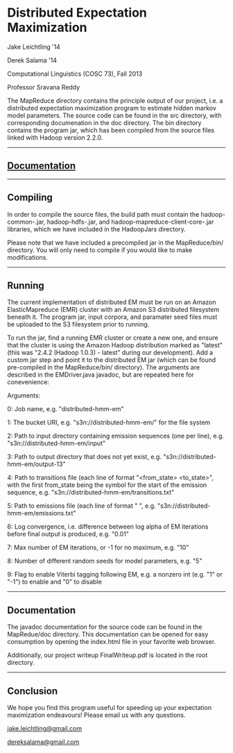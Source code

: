Distributed Expectation Maximization
========================

Jake Leichtling '14

Derek Salama '14

Computational Linguistics (COSC 73), Fall 2013

Professor Sravana Reddy

The MapReduce directory contains the principle output of our project, i.e. a distributed expectation maximization
program to estimate hidden markov model parameters. The source code can be found in the src directory, with corresponding
documenation in the doc directory. The bin directory contains the program jar, which has been compiled from the source
files linked with Hadoop version 2.2.0.

----------------------------
<a href="MapReduce/doc/index.html">Documentation</a>
----------------------------

----------
Compiling
----------
In order to compile the source files, the build path must contain the hadoop-common-<version>.jar,
hadoop-hdfs-<version>.jar, and hadoop-mapreduce-client-core-<version>.jar libraries, which we have included in the
HadoopJars directory.

Please note that we have included a precompiled jar in the MapReduce/bin/ directory. You will only need to compile
if you would like to make modifications.

--------
Running
--------
The current implementation of distributed EM must be run on an Amazon ElasticMapreduce (EMR) cluster with an Amazon S3
distributed filesystem beneath it. The program jar, input corpora, and paramater seed files must be uploaded
to the S3 filesystem prior to running.

To run the jar, find a running EMR cluster or create a new one, and ensure that the cluster is using the Amazon Hadoop
distribution marked as "latest" (this was "2.4.2 (Hadoop 1.0.3) - latest" during our development). Add a custom jar
step and point it to the distributed EM jar (which can be found pre-compiled in the MapReduce/bin/ directory). 
The arguments are described in the EMDriver.java javadoc, but are repeated here for conevenience:

Arguments:

0: Job name, e.g. "distributed-hmm-em"

1: The bucket URI, e.g. "s3n://distributed-hmm-em/" for the file system

2: Path to input directory containing emission sequences (one per line), e.g. "s3n://distributed-hmm-em/input"

3: Path to output directory that does not yet exist, e.g. "s3n://distributed-hmm-em/output-13"

4: Path to transitions file (each line of format "<from_state> <to_state>", with the first from_state
being the symbol for the start of the emission sequence, e.g. "s3n://distributed-hmm-em/transitions.txt"
     
5: Path to emissions file (each line of format "<state> <token>", e.g. "s3n://distributed-hmm-em/emissions.txt"

6: Log convergence, i.e. difference between log alpha of EM iterations before final output is produced,
e.g. "0.01"

7: Max number of EM iterations, or -1 for no maximum, e.g. "10"

8: Number of different random seeds for model parameters, e.g. "5"

9: Flag to enable Viterbi tagging following EM, e.g. a nonzero int (e.g. "1" or "-1") to enable and "0" to disable

--------------
Documentation
--------------
The javadoc documentation for the source code can be found in the MapRedue/doc directory. This documentation can be
opened for easy consumption by opening the index.html file in your favorite web browser.

Additionally, our project writeup FinalWriteup.pdf is located in the root directory.

----------
Conclusion
----------
We hope you find this program useful for speeding up your expectation maximization endeavours! Please email us
with any questions.

jake.leichtling@gmail.com

dereksalama@gmail.com
